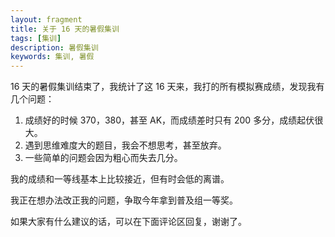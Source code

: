 ```yaml
---
layout: fragment
title: 关于 16 天的暑假集训
tags: [集训]
description: 暑假集训
keywords: 集训, 暑假
---
```


16 天的暑假集训结束了，我统计了这 16 天来，我打的所有模拟赛成绩，发现我有几个问题：

1. 成绩好的时候 370，380，甚至 AK，而成绩差时只有 200 多分，成绩起伏很大。
2. 遇到思维难度大的题目，我会不想思考，甚至放弃。
3. 一些简单的问题会因为粗心而失去几分。

我的成绩和一等线基本上比较接近，但有时会低的离谱。

我正在想办法改正我的问题，争取今年拿到普及组一等奖。

如果大家有什么建议的话，可以在下面评论区回复，谢谢了。